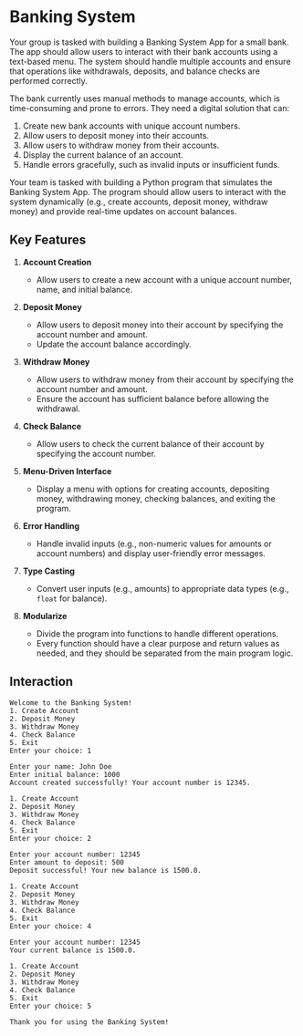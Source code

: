 # Banking System

Your group is tasked with building a Banking System App for a small bank. The app should allow users to interact with their bank accounts using a text-based menu. The system should handle multiple accounts and ensure that operations like withdrawals, deposits, and balance checks are performed correctly.

The bank currently uses manual methods to manage accounts, which is time-consuming and prone to errors. They need a digital solution that can:

1. Create new bank accounts with unique account numbers.
2. Allow users to deposit money into their accounts.
3. Allow users to withdraw money from their accounts.
4. Display the current balance of an account.
5. Handle errors gracefully, such as invalid inputs or insufficient funds.

Your team is tasked with building a Python program that simulates the Banking System App. The program should allow users to interact with the system dynamically (e.g., create accounts, deposit money, withdraw money) and provide real-time updates on account balances.

## Key Features

1. **Account Creation**

    - Allow users to create a new account with a unique account number, name, and initial balance.

2. **Deposit Money**

    - Allow users to deposit money into their account by specifying the account number and amount.
    - Update the account balance accordingly.

3. **Withdraw Money**

    - Allow users to withdraw money from their account by specifying the account number and amount.
    - Ensure the account has sufficient balance before allowing the withdrawal.

4. **Check Balance**

    - Allow users to check the current balance of their account by specifying the account number.

5. **Menu-Driven Interface**

    - Display a menu with options for creating accounts, depositing money, withdrawing money, checking balances, and exiting the program.

6. **Error Handling**

    - Handle invalid inputs (e.g., non-numeric values for amounts or account numbers) and display user-friendly error messages.

7. **Type Casting**

    - Convert user inputs (e.g., amounts) to appropriate data types (e.g., `float` for balance).

8. **Modularize**

    - Divide the program into functions to handle different operations.
    - Every function should have a clear purpose and return values as needed, and they should be separated from the main program logic.

## Interaction

```codeowners title="Example"
Welcome to the Banking System!
1. Create Account
2. Deposit Money
3. Withdraw Money
4. Check Balance
5. Exit
Enter your choice: 1

Enter your name: John Doe
Enter initial balance: 1000
Account created successfully! Your account number is 12345.

1. Create Account
2. Deposit Money
3. Withdraw Money
4. Check Balance
5. Exit
Enter your choice: 2

Enter your account number: 12345
Enter amount to deposit: 500
Deposit successful! Your new balance is 1500.0.

1. Create Account
2. Deposit Money
3. Withdraw Money
4. Check Balance
5. Exit
Enter your choice: 4

Enter your account number: 12345
Your current balance is 1500.0.

1. Create Account
2. Deposit Money
3. Withdraw Money
4. Check Balance
5. Exit
Enter your choice: 5

Thank you for using the Banking System!
```
